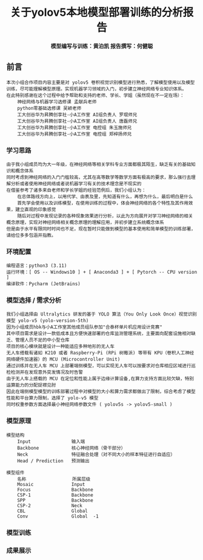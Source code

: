 <h1 align = "center"> 关于yolov5本地模型部署训练的分析报告 </h1>

<h4 align = "center" > 模型编写与训练：黄泊凯    报告撰写：何健聪 </h4>

## 前言

    本次小组合作项目内容主要是对 yolov5 卷积视觉识别模型进行熟悉，了解模型使用以及模型训练，尽可能理解模型原理。实现机器学习领域的入门，初步建立神经网络专业知识体系。  
    在此特别感谢在这个过程中给予帮助和支持的老师、学长、学姐（虽然现在不一定在场）：  
        神经网络与机器学习选修课 孟献兵老师  
        python零基础选修课 吴颖老师  
        工大创谷华为昇腾创享社-小A工作室 AI组负责人 罗琨师兄  
        工大创谷华为昇腾创享社-小A工作室 AI组负责人 唐磊师兄  
        工大创谷华为昇腾创享社-小A工作室 电控组 朱玉施师兄  
        工大创谷华为昇腾创享社-小A工作室 电控组 郑梓扬师兄

### 学习思路  

    由于我小组成员均为大一年级，在神经网络等相关学科专业方面都极其陌生，缺乏有关的基础知识和概念体系  
    同时考虑到神经网络的入门门槛较高，尤其在高等数学等数学方面有极高的要求，那么强行去理解分析或者使用神经网络或者说机器学习有关的技术理念是不现实的  
    在借鉴参考了诸多来自老师和学长学姐的经验范例后，我们小组认为：  
        在总体路线方向上，以用代学、由表及里，先知道有什么，再想为什么，最后明白是什么  
        首先学会使用以及训练模型，在使用训练的过程中，体会神经网络的各个特性及其作用效果，建立直观的印象感觉  
        随后对过程中发现记录的各种现象效果进行分析，以此为方向展开对学习神经网络的相关概念原理，实现对神经网络相关概念原理的理解应用，并初步建立系统概念体系  
    但是由于水平有限同时时间也不足，现在暂时只能做到模型的基本使用和简单模型的训练部署，请给位多多包涵并指教。

### 环境配置

    编程语言：python3 (3.11)  
    运行环境：[ OS -- Windows10 ] + [ Anaconda3 ] + [ Pytorch -- CPU version ]
    编译软件：Pycharm (JetBrains)

### 模型选择 / 需求分析  

    我们小组选择由 Ultralytics 研发的基于 YOLO 算法（You Only Look Once）视觉识别模型 yolo-v5 (yolo-version-5th)
    因为小组成员hbk与小A工作室其他成员组队参加"合泰杯单片机应用设计竞赛"  
    其中项目需求是设计一款低成本且方便快速部署的仓库监测管理系统，主要面向配套设施相对缺乏、管理人员不足的中小型仓库  
    项目的核心模块就是设计一种能适应多种地形的无人车  
    无人车搭载有诸如 K210 或者 Raspberry-Pi (RPi 树莓派) 等带有 KPU（卷积人工神经网络硬件加速器）的 MCU (Microcontroller Unit)
    通过训练并在无人车 MCU 上部署端侧模型，可以实现无人车可以按要求对仓库相应区域进行巡检检测并在发现意外突发情况及时告警  
    由于无人车上搭载的 MCU 在定位和性能上属于边缘计算设备,在算力支持方面比较欠缺，特别运算能力的分配捉襟见肘  
    因此在端侧模型模型的训练部署过程中对模型的大小和算力需求都做出了限制，综合考虑了模型性能和平台算力限制，选择了 yolo-v5 模型  
    同时权重参数方面选择最小神经网络参数文件 ( yolov5s -> yolov5-small )

### 模型原理

    模型结构  
        Input               输入端  
        Backbone            核心神经网络（骨干部分）  
        Neck                特征融合处理（对不同大小的样本特征进行自适应）  
        Head / Prediction   预测输出  

    模型组件  
        名称                 所属层级  
        Mosaic              Input  
        Focus               Backbone  
        CSP-1               Backbone  
        SPP                 Backbone  
        CSP-2               Neck  
        CBL                 Global  
        Conv                Global  -1

### 模型训练  

### 成果展示
